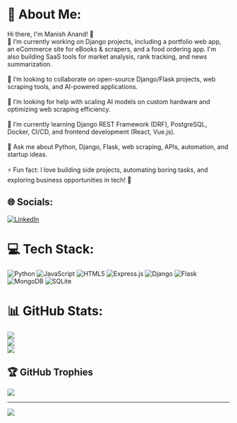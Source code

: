 # 💫 About Me:
Hi there, I'm Manish Anand! 👋<br>🔭 I’m currently working on Django projects, including a portfolio web app, an eCommerce site for eBooks & scrapers, and a food ordering app. I'm also building SaaS tools for market analysis, rank tracking, and news summarization.<br><br>👯 I’m looking to collaborate on open-source Django/Flask projects, web scraping tools, and AI-powered applications.<br><br>🤝 I’m looking for help with scaling AI models on custom hardware and optimizing web scraping efficiency.<br><br>🌱 I’m currently learning Django REST Framework (DRF), PostgreSQL, Docker, CI/CD, and frontend development (React, Vue.js).<br><br>💬 Ask me about Python, Django, Flask, web scraping, APIs, automation, and startup ideas.<br><br>⚡ Fun fact: I love building side projects, automating boring tasks, and exploring business opportunities in tech! 🚀


## 🌐 Socials:
[![LinkedIn](https://img.shields.io/badge/LinkedIn-%230077B5.svg?logo=linkedin&logoColor=white)](https://linkedin.com/in/www.linkedin.com/in/manish-anand-364378219) 

# 💻 Tech Stack:
![Python](https://img.shields.io/badge/python-3670A0?style=for-the-badge&logo=python&logoColor=ffdd54) ![JavaScript](https://img.shields.io/badge/javascript-%23323330.svg?style=for-the-badge&logo=javascript&logoColor=%23F7DF1E) ![HTML5](https://img.shields.io/badge/html5-%23E34F26.svg?style=for-the-badge&logo=html5&logoColor=white) ![Express.js](https://img.shields.io/badge/express.js-%23404d59.svg?style=for-the-badge&logo=express&logoColor=%2361DAFB) ![Django](https://img.shields.io/badge/django-%23092E20.svg?style=for-the-badge&logo=django&logoColor=white) ![Flask](https://img.shields.io/badge/flask-%23000.svg?style=for-the-badge&logo=flask&logoColor=white) ![MongoDB](https://img.shields.io/badge/MongoDB-%234ea94b.svg?style=for-the-badge&logo=mongodb&logoColor=white) ![SQLite](https://img.shields.io/badge/sqlite-%2307405e.svg?style=for-the-badge&logo=sqlite&logoColor=white)
# 📊 GitHub Stats:
![](https://github-readme-stats.vercel.app/api?username=iammanishanand&theme=default&hide_border=false&include_all_commits=false&count_private=false)<br/>
![](https://nirzak-streak-stats.vercel.app/?user=iammanishanand&theme=default&hide_border=false)<br/>
![](https://github-readme-stats.vercel.app/api/top-langs/?username=iammanishanand&theme=default&hide_border=false&include_all_commits=false&count_private=false&layout=compact)

## 🏆 GitHub Trophies
![](https://github-profile-trophy.vercel.app/?username=iammanishanand&theme=radical&no-frame=false&no-bg=false&margin-w=4)

---
[![](https://visitcount.itsvg.in/api?id=iammanishanand&icon=0&color=0)](https://visitcount.itsvg.in)

<!-- Proudly created with GPRM ( https://gprm.itsvg.in ) -->
